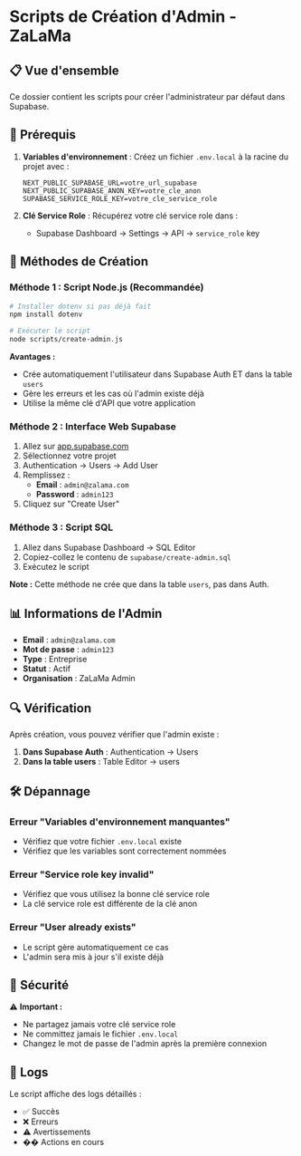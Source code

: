 # Scripts de Création d'Admin - ZaLaMa

## 📋 Vue d'ensemble

Ce dossier contient les scripts pour créer l'administrateur par défaut dans Supabase.

## 🔧 Prérequis

1. **Variables d'environnement** : Créez un fichier `.env.local` à la racine du projet avec :
   ```env
   NEXT_PUBLIC_SUPABASE_URL=votre_url_supabase
   NEXT_PUBLIC_SUPABASE_ANON_KEY=votre_cle_anon
   SUPABASE_SERVICE_ROLE_KEY=votre_cle_service_role
   ```

2. **Clé Service Role** : Récupérez votre clé service role dans :
   - Supabase Dashboard → Settings → API → `service_role` key

## 🚀 Méthodes de Création

### Méthode 1 : Script Node.js (Recommandée)

```bash
# Installer dotenv si pas déjà fait
npm install dotenv

# Exécuter le script
node scripts/create-admin.js
```

**Avantages :**
- Crée automatiquement l'utilisateur dans Supabase Auth ET dans la table `users`
- Gère les erreurs et les cas où l'admin existe déjà
- Utilise la même clé d'API que votre application

### Méthode 2 : Interface Web Supabase

1. Allez sur [app.supabase.com](https://app.supabase.com/)
2. Sélectionnez votre projet
3. Authentication → Users → Add User
4. Remplissez :
   - **Email** : `admin@zalama.com`
   - **Password** : `admin123`
5. Cliquez sur "Create User"

### Méthode 3 : Script SQL

1. Allez dans Supabase Dashboard → SQL Editor
2. Copiez-collez le contenu de `supabase/create-admin.sql`
3. Exécutez le script

**Note :** Cette méthode ne crée que dans la table `users`, pas dans Auth.

## 📊 Informations de l'Admin

- **Email** : `admin@zalama.com`
- **Mot de passe** : `admin123`
- **Type** : Entreprise
- **Statut** : Actif
- **Organisation** : ZaLaMa Admin

## 🔍 Vérification

Après création, vous pouvez vérifier que l'admin existe :

1. **Dans Supabase Auth** : Authentication → Users
2. **Dans la table users** : Table Editor → users

## 🛠️ Dépannage

### Erreur "Variables d'environnement manquantes"
- Vérifiez que votre fichier `.env.local` existe
- Vérifiez que les variables sont correctement nommées

### Erreur "Service role key invalid"
- Vérifiez que vous utilisez la bonne clé service role
- La clé service role est différente de la clé anon

### Erreur "User already exists"
- Le script gère automatiquement ce cas
- L'admin sera mis à jour s'il existe déjà

## 🔐 Sécurité

⚠️ **Important :**
- Ne partagez jamais votre clé service role
- Ne committez jamais le fichier `.env.local`
- Changez le mot de passe de l'admin après la première connexion

## 📝 Logs

Le script affiche des logs détaillés :
- ✅ Succès
- ❌ Erreurs
- ⚠️ Avertissements
- �� Actions en cours 